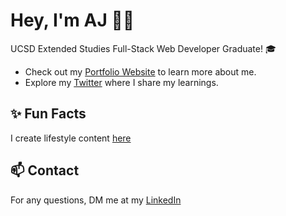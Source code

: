 <h1>Hey, I'm AJ 👋🏽</h1>
<p>UCSD Extended Studies Full-Stack Web Developer Graduate! 🎓</p>

<ul>
  <li>Check out my <a href="URL_TO_YOUR_WEBSITE">Portfolio Website</a> to learn more about me.</li>
  <li>Explore my <a href="https://twitter.com/lifewawj">Twitter</a> where I share my learnings.</li>
</ul>

<h2>✨ Fun Facts</h2>
<p>I create lifestyle content <a href="https://twitter.com/lifewawj">here</a></p>

<h2>📫 Contact</h2>
<p>For any questions, DM me at my <a href="YOUR_LINKEDIN_URL">LinkedIn</a></p>